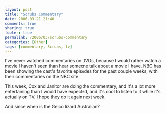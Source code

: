 ```yaml
---
layout: post
title: "Scrubs Commentary"
date: 2006-03-21 21:40
comments: true
sharing: true
footer: true
permalink: /2006/03/scrubs-commentary
categories: [Other]
tags: [commentary, Scrubs, tv]
---
```

I've never watched commentaries on DVDs, because I would rather watch a movie I haven't seen than hear someone talk about a movie I have.  NBC has been showing the cast's favorite episodes for the past couple weeks, with their commentaries on the NBC site.

This week, Cox and Janitor are doing the commentary, and it's a lot more entertaining than I would have expected, and it's cool to listen to it while it's actually on TV.  I hope they do it again next week.

And since when is the Geico lizard Australian?
